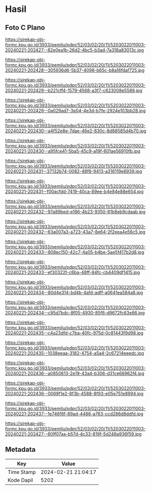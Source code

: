 # Hasil

## Foto C Plano

https://sirekap-obj-formc.kpu.go.id/3933/pemilu/pdpr/52/03/02/20/11/5203022011003-20240221-202427--82e0ea1b-26d2-4bc5-b3ad-7a318a83013c.jpg

https://sirekap-obj-formc.kpu.go.id/3933/pemilu/pdpr/52/03/02/20/11/5203022011003-20240221-202428--305936d6-5b37-4098-b65c-b8a16fdaf725.jpg

https://sirekap-obj-formc.kpu.go.id/3933/pemilu/pdpr/52/03/02/20/11/5203022011003-20240221-202429--b221cff4-1579-4568-a3f7-c623008e5589.jpg

https://sirekap-obj-formc.kpu.go.id/3933/pemilu/pdpr/52/03/02/20/11/5203022011003-20240221-202429--0a029ad7-3e04-4e3d-b7fe-2924e103bb28.jpg

https://sirekap-obj-formc.kpu.go.id/3933/pemilu/pdpr/52/03/02/20/11/5203022011003-20240221-202430--a4f52e8e-7dae-46e2-830c-8d88585d4b70.jpg

https://sirekap-obj-formc.kpu.go.id/3933/pemilu/pdpr/52/03/02/20/11/5203022011003-20240221-202430--a95fce41-5ba5-45c9-a19f-601ae56910fb.jpg

https://sirekap-obj-formc.kpu.go.id/3933/pemilu/pdpr/52/03/02/20/11/5203022011003-20240221-202431--37132b74-0082-48f6-9413-a316119e6939.jpg

https://sirekap-obj-formc.kpu.go.id/3933/pemilu/pdpr/52/03/02/20/11/5203022011003-20240221-202431--f00acfdd-7419-40ca-89ee-b4e84e88e654.jpg

https://sirekap-obj-formc.kpu.go.id/3933/pemilu/pdpr/52/03/02/20/11/5203022011003-20240221-202432--97a89bed-e186-4b23-9350-81b8eb9cdaab.jpg

https://sirekap-obj-formc.kpu.go.id/3933/pemilu/pdpr/52/03/02/20/11/5203022011003-20240221-202432--63a007a3-a723-43a7-8e64-2f2eea4e56c5.jpg

https://sirekap-obj-formc.kpu.go.id/3933/pemilu/pdpr/52/03/02/20/11/5203022011003-20240221-202433--808ec150-42c7-4a05-b4be-5ae5f417b2d8.jpg

https://sirekap-obj-formc.kpu.go.id/3933/pemilu/pdpr/52/03/02/20/11/5203022011003-20240221-202433--ef30322f-c6ba-48ff-84fc-cb4409df1415.jpg

https://sirekap-obj-formc.kpu.go.id/3933/pemilu/pdpr/52/03/02/20/11/5203022011003-20240221-202434--80d4e314-bd4b-4afd-adff-a0641ea584a8.jpg

https://sirekap-obj-formc.kpu.go.id/3933/pemilu/pdpr/52/03/02/20/11/5203022011003-20240221-202434--c95d7bdc-8f05-4930-85f6-d9672fc63e66.jpg

https://sirekap-obj-formc.kpu.go.id/3933/pemilu/pdpr/52/03/02/20/11/5203022011003-20240221-202435--c4a23dfd-c7ba-40fc-975d-0c81443f9d98.jpg

https://sirekap-obj-formc.kpu.go.id/3933/pemilu/pdpr/52/03/02/20/11/5203022011003-20240221-202435--1038eeaa-3182-4754-a5a4-2c67214eeedc.jpg

https://sirekap-obj-formc.kpu.go.id/3933/pemilu/pdpr/52/03/02/20/11/5203022011003-20240221-202436--a0850613-2e19-43a4-b306-d31ce68962f4.jpg

https://sirekap-obj-formc.kpu.go.id/3933/pemilu/pdpr/52/03/02/20/11/5203022011003-20240221-202436--0069f1e2-8f3b-4588-8f93-e05e751e8994.jpg

https://sirekap-obj-formc.kpu.go.id/3933/pemilu/pdpr/52/03/02/20/11/5203022011003-20240221-202437--1e746f8f-89ad-4486-a763-ccd286d8ddfd.jpg

https://sirekap-obj-formc.kpu.go.id/3933/pemilu/pdpr/52/03/02/20/11/5203022011003-20240221-202427--60ff07aa-b57d-4c33-819f-5d248a936f59.jpg


## Metadata

| Key        | Value               |
| ---------- | ------------------- |
| Time Stamp | 2024-02-21 21:04:17 |
| Kode Dapil | 5202                |



